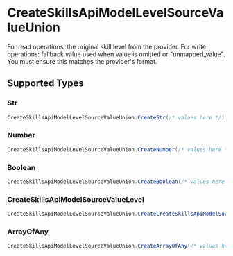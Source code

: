 # CreateSkillsApiModelLevelSourceValueUnion

For read operations: the original skill level from the provider. For write operations: fallback value used when value is omitted or "unmapped_value". You must ensure this matches the provider's format.


## Supported Types

### Str

```csharp
CreateSkillsApiModelLevelSourceValueUnion.CreateStr(/* values here */);
```

### Number

```csharp
CreateSkillsApiModelLevelSourceValueUnion.CreateNumber(/* values here */);
```

### Boolean

```csharp
CreateSkillsApiModelLevelSourceValueUnion.CreateBoolean(/* values here */);
```

### CreateSkillsApiModelSourceValueLevel

```csharp
CreateSkillsApiModelLevelSourceValueUnion.CreateCreateSkillsApiModelSourceValueLevel(/* values here */);
```

### ArrayOfAny

```csharp
CreateSkillsApiModelLevelSourceValueUnion.CreateArrayOfAny(/* values here */);
```
